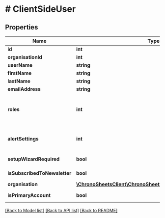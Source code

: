 # # ClientSideUser

## Properties

Name | Type | Description | Notes
------------ | ------------- | ------------- | -------------
**id** | **int** | The ID of the user | [optional]
**organisationId** | **int** | The ID of the organisation | [optional]
**userName** | **string** | The username of the user | [optional]
**firstName** | **string** | The first name of the user | [optional]
**lastName** | **string** | The last name of the user | [optional]
**emailAddress** | **string** | The email address of the user | [optional]
**roles** | **int** | A BIT field designating which Roles/Permissions the employee will have when they sign in.  See the {timesheets.types.Enums.UserRoles} Enum for more details | [optional]
**alertSettings** | **int** | A BIT field designating which Alerts the employee will receive.  See the {timesheets.types.Enums.AlertSettings} Enum for more details | [optional]
**setupWizardRequired** | **bool** | Whether or not the setup wizard is required | [optional]
**isSubscribedToNewsletter** | **bool** | Whether or not the user is subscribed to the user | [optional]
**organisation** | [**\ChronoSheetsClient\ChronoSheetsClientLibModel\Organisation**](Organisation.md) |  | [optional]
**isPrimaryAccount** | **bool** | Whether or not this account is the organisation&#39;s primary account. | [optional]

[[Back to Model list]](../../README.md#models) [[Back to API list]](../../README.md#endpoints) [[Back to README]](../../README.md)
